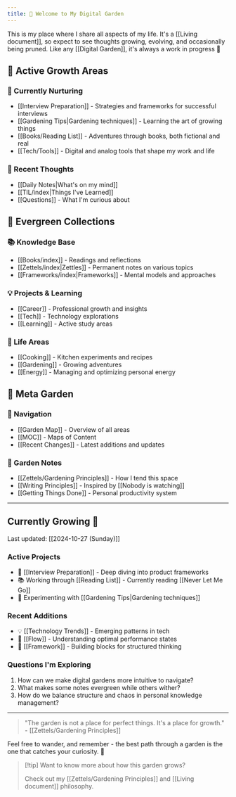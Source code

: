 ```yaml
---
title: 🌱 Welcome to My Digital Garden
---
```

This is my place where I share all aspects of my life. It's a [[Living document]], so expect to see thoughts growing, evolving, and occasionally being pruned. Like any [[Digital Garden]], it's always a work in progress 🌿

## 🎯 Active Growth Areas

### 🌱 Currently Nurturing
- [[Interview Preparation]] - Strategies and frameworks for successful interviews
- [[Gardening Tips|Gardening techniques]] - Learning the art of growing things
- [[Books/Reading List]] - Adventures through books, both fictional and real
- [[Tech/Tools]] - Digital and analog tools that shape my work and life

### 💭 Recent Thoughts
- [[Daily Notes|What's on my mind]]
- [[TIL/index|Things I've Learned]]
- [[Questions]] - What I'm curious about

## 🌿 Evergreen Collections

### 📚 Knowledge Base
- [[Books/index]] - Readings and reflections
- [[Zettels/index|Zettles]] - Permanent notes on various topics
- [[Frameworks/index|Frameworks]] - Mental models and approaches

### 💡 Projects & Learning
- [[Career]] - Professional growth and insights
- [[Tech]] - Technology explorations
- [[Learning]] - Active study areas

### 🌟 Life Areas
- [[Cooking]] - Kitchen experiments and recipes
- [[Gardening]] - Growing adventures
- [[Energy]] - Managing and optimizing personal energy

## 🎨 Meta Garden

### 🧭 Navigation
- [[Garden Map]] - Overview of all areas
- [[MOC]] - Maps of Content
- [[Recent Changes]] - Latest additions and updates

### 🌱 Garden Notes
- [[Zettels/Gardening Principles]] - How I tend this space
- [[Writing Principles]] - Inspired by [[Nobody is watching]]
- [[Getting Things Done]] - Personal productivity system

---

## Currently Growing 🌱
Last updated: [[2024-10-27 (Sunday)]]

### Active Projects
- 🎯 [[Interview Preparation]] - Deep diving into product frameworks
- 📚 Working through [[Reading List]] - Currently reading [[Never Let Me Go]]
- 🌱 Experimenting with [[Gardening Tips|Gardening techniques]] 

### Recent Additions
- 💡 [[Technology Trends]] - Emerging patterns in tech
- 🤔 [[Flow]] - Understanding optimal performance states
- 📝 [[Framework]] - Building blocks for structured thinking

### Questions I'm Exploring
1. How can we make digital gardens more intuitive to navigate?
2. What makes some notes evergreen while others wither?
3. How do we balance structure and chaos in personal knowledge management?

---

> "The garden is not a place for perfect things. It's a place for growth." - [[Zettels/Gardening Principles]]

Feel free to wander, and remember - the best path through a garden is the one that catches your curiosity. 🌿


> [!tip] Want to know more about how this garden grows?
> 
> Check out my [[Zettels/Gardening Principles]] and [[Living document]] philosophy.


